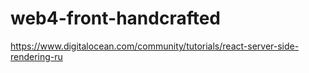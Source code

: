 # web4-front-handcrafted

https://www.digitalocean.com/community/tutorials/react-server-side-rendering-ru
